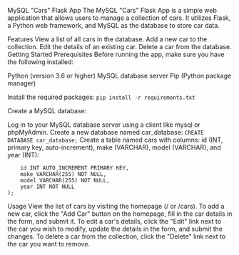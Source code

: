 MySQL "Cars" Flask App
The MySQL "Cars" Flask App is a simple web application that allows users to manage a collection of cars. It utilizes Flask, a Python web framework, and MySQL as the database to store car data.

Features
View a list of all cars in the database.
Add a new car to the collection.
Edit the details of an existing car.
Delete a car from the database.
Getting Started
Prerequisites
Before running the app, make sure you have the following installed:

Python (version 3.6 or higher)
MySQL database server
Pip (Python package manager)

Install the required packages:
```pip install -r requirements.txt```

Create a MySQL database:

Log in to your MySQL database server using a client like mysql or phpMyAdmin.
Create a new database named car_database:
```CREATE DATABASE car_database;```
Create a table named cars with columns: id (INT, primary key, auto-increment), make (VARCHAR), model (VARCHAR), and year (INT):
```CREATE TABLE cars (
    id INT AUTO_INCREMENT PRIMARY KEY,
    make VARCHAR(255) NOT NULL,
    model VARCHAR(255) NOT NULL,
    year INT NOT NULL
);
```

Usage
View the list of cars by visiting the homepage (/ or /cars).
To add a new car, click the "Add Car" button on the homepage, fill in the car details in the form, and submit it.
To edit a car's details, click the "Edit" link next to the car you wish to modify, update the details in the form, and submit the changes.
To delete a car from the collection, click the "Delete" link next to the car you want to remove.
